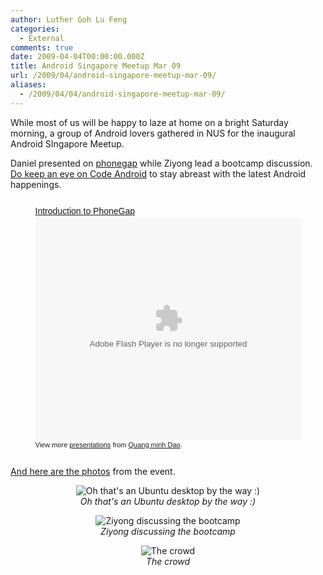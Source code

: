 ```yaml
---
author: Luther Goh Lu Feng
categories:
  - External
comments: true
date: 2009-04-04T00:00:00.000Z
title: Android Singapore Meetup Mar 09
url: /2009/04/android-singapore-meetup-mar-09/
aliases:
  - /2009/04/04/android-singapore-meetup-mar-09/
---
```


While most of us will be happy to laze at home on a bright Saturday morning, a group of Android lovers gathered in NUS for the inaugural Android SIngapore Meetup.

Daniel presented on <a href="http://phonegap.com/">phonegap</a> while Ziyong lead a bootcamp discussion. <a href="http://www.codeandroid.org/">Do keep an eye on Code Android</a> to stay abreast with the latest Android happenings.

<div align="center">
<img style="visibility:hidden;width:0px;height:0px;" border=0 width=0 height=0 src="http://counters.gigya.com/wildfire/IMP/CXNID=2000002.0NXC/bT*xJmx*PTEyMzg4MzIwMzM4NDkmcHQ9MTIzODgzMzY2NTg2MCZwPTEwMTkxJmQ9Jmc9MiZ*PSZvPWMxMTVmYjBmZmM1MjQ2NzVhZDA1Y2VhNmQ4MjA2OTAw.gif" /><div align="center" style="width:425px;text-align:left" id="__ss_1213403"><a style="font:14px Helvetica,Arial,Sans-serif;display:block;margin:12px 0 3px 0;text-decoration:underline;" href="http://www.slideshare.net/dqminh/introduction-to-phonegap-1213403?type=presentation" title="Introduction to PhoneGap">Introduction to PhoneGap</a><object style="margin:0px" width="425" height="355"><param name="movie" value="http://static.slidesharecdn.com/swf/ssplayer2.swf?doc=phonegap-090328011558-phpapp01&stripped_title=introduction-to-phonegap-1213403" /><param name="allowFullScreen" value="true"/><param name="allowScriptAccess" value="always"/><embed src="http://static.slidesharecdn.com/swf/ssplayer2.swf?doc=phonegap-090328011558-phpapp01&stripped_title=introduction-to-phonegap-1213403" type="application/x-shockwave-flash" allowscriptaccess="always" allowfullscreen="true" width="425" height="355"></embed></object><div style="font-size:11px;font-family:tahoma,arial;height:26px;padding-top:2px;">View more <a style="text-decoration:underline;" href="http://www.slideshare.net/">presentations</a> from <a style="text-decoration:underline;" href="http://www.slideshare.net/dqminh">Quang minh Dao</a>.</div></div></div>

<a href="http://www.flickr.com/photos/ruiwen/sets/72157616126663872/">And here are the photos</a> from the event.


<div align="center">
<p><img src="http://farm4.static.flickr.com/3474/3398999064_f0d57eea85.jpg?v=0" alt="Oh that's an Ubuntu desktop by the way :)" /><br /><em>Oh that's an Ubuntu desktop by the way :)</em></p>

<p>
<img src="http://farm4.static.flickr.com/3426/3399008706_9cc7aeca30.jpg?v=0" alt="Ziyong discussing the bootcamp" /><br /><em>Ziyong discussing the bootcamp</em></p>

<p>
<img src="http://farm4.static.flickr.com/3573/3399002620_1a8297985b.jpg?v=0" alt="The crowd" /><br /><em>The crowd</em></p>

</div>
